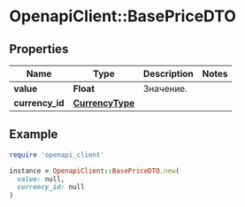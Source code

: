 # OpenapiClient::BasePriceDTO

## Properties

| Name | Type | Description | Notes |
| ---- | ---- | ----------- | ----- |
| **value** | **Float** | Значение. |  |
| **currency_id** | [**CurrencyType**](CurrencyType.md) |  |  |

## Example

```ruby
require 'openapi_client'

instance = OpenapiClient::BasePriceDTO.new(
  value: null,
  currency_id: null
)
```

